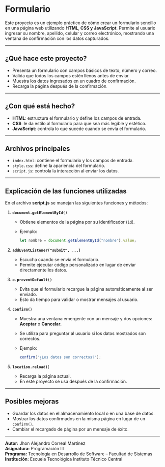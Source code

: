 # Formulario

Este proyecto es un ejemplo práctico de cómo crear un formulario sencillo en una página web utilizando **HTML, CSS y JavaScript**. Permite al usuario ingresar su nombre, apellido, celular y correo electrónico, mostrando una ventana de confirmación con los datos capturados.

---

## ¿Qué hace este proyecto?

* Presenta un formulario con campos básicos de texto, número y correo.
* Valida que todos los campos estén llenos antes de enviar.
* Muestra los datos ingresados en un cuadro de confirmación.
* Recarga la página después de la confirmación.

---

## ¿Con qué está hecho?

* **HTML**: estructura el formulario y define los campos de entrada.
* **CSS**: le da estilo al formulario para que sea más legible y estético.
* **JavaScript**: controla lo que sucede cuando se envía el formulario.

---

## Archivos principales

* `index.html`: contiene el formulario y los campos de entrada.
* `style.css`: define la apariencia del formulario.
* `script.js`: controla la interacción al enviar los datos.

---

## Explicación de las funciones utilizadas

En el archivo **script.js** se manejan las siguientes funciones y métodos:

1. **`document.getElementById()`**

   * Obtiene elementos de la página por su identificador (`id`).
   * Ejemplo:

     ```js
     let nombre = document.getElementById("nombre").value;
     ```

2. **`addEventListener("submit", ...)`**

   * Escucha cuando se envía el formulario.
   * Permite ejecutar código personalizado en lugar de enviar directamente los datos.

3. **`e.preventDefault()`**

   * Evita que el formulario recargue la página automáticamente al ser enviado.
   * Esto da tiempo para validar o mostrar mensajes al usuario.

4. **`confirm()`**

   * Muestra una ventana emergente con un mensaje y dos opciones: **Aceptar** o **Cancelar**.
   * Se utiliza para preguntar al usuario si los datos mostrados son correctos.
   * Ejemplo:

     ```js
     confirm("¿Los datos son correctos?");
     ```

5. **`location.reload()`**

   * Recarga la página actual.
   * En este proyecto se usa después de la confirmación.

---

## Posibles mejoras

* Guardar los datos en el almacenamiento local o en una base de datos.
* Mostrar los datos confirmados en la misma página en lugar de un `confirm()`.
* Cambiar el recargado de página por un mensaje de éxito.

---

**Autor:** Jhon Alejandro Correal Martinez  
**Asignatura:** Programación III  
**Programa:** Tecnología en Desarrollo de Software – Facultad de Sistemas  
**Institución:** Escuela Tecnológica Instituto Técnico Central 


